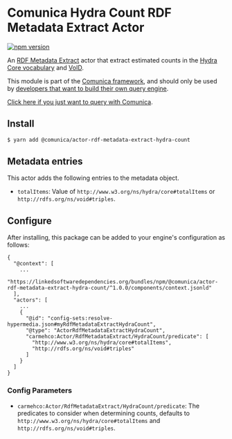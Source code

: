 # Comunica Hydra Count RDF Metadata Extract Actor

[![npm version](https://badge.fury.io/js/%40comunica%2Factor-rdf-metadata-extract-hydra-count.svg)](https://www.npmjs.com/package/@comunica/actor-rdf-metadata-extract-hydra-count)

An [RDF Metadata Extract](https://github.com/comunica/comunica/tree/master/packages/bus-rdf-metadata-extract) actor that
extract estimated counts in the [Hydra Core vocabulary](https://www.hydra-cg.com/spec/latest/core/)
and [VoID](https://www.w3.org/TR/void/).

This module is part of the [Comunica framework](https://github.com/comunica/comunica),
and should only be used by [developers that want to build their own query engine](https://comunica.dev/docs/modify/).

[Click here if you just want to query with Comunica](https://comunica.dev/docs/query/).

## Install

```bash
$ yarn add @comunica/actor-rdf-metadata-extract-hydra-count
```

## Metadata entries

This actor adds the following entries to the metadata object.

* `totalItems`: Value of `http://www.w3.org/ns/hydra/core#totalItems` or `http://rdfs.org/ns/void#triples`.

## Configure

After installing, this package can be added to your engine's configuration as follows:
```text
{
  "@context": [
    ...
    "https://linkedsoftwaredependencies.org/bundles/npm/@comunica/actor-rdf-metadata-extract-hydra-count/^1.0.0/components/context.jsonld"  
  ],
  "actors": [
    ...
    {
      "@id": "config-sets:resolve-hypermedia.json#myRdfMetadataExtractHydraCount",
      "@type": "ActorRdfMetadataExtractHydraCount",
      "carmehco:Actor/RdfMetadataExtract/HydraCount/predicate": [
        "http://www.w3.org/ns/hydra/core#totalItems",
        "http://rdfs.org/ns/void#triples"
      ]
    }
  ]
}
```

### Config Parameters

* `carmehco:Actor/RdfMetadataExtract/HydraCount/predicate`: The predicates to consider when determining counts, defaults to `http://www.w3.org/ns/hydra/core#totalItems` and `http://rdfs.org/ns/void#triples`.
